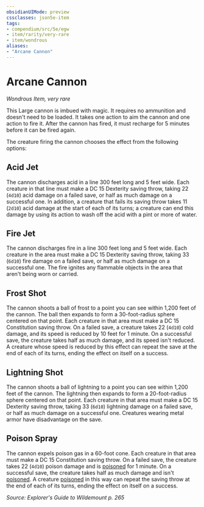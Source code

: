 ```yaml
---
obsidianUIMode: preview
cssclasses: json5e-item
tags:
- compendium/src/5e/egw
- item/rarity/very-rare
- item/wondrous
aliases: 
- "Arcane Cannon"
---
```

# Arcane Cannon
*Wondrous Item, very rare*  


This Large cannon is imbued with magic. It requires no ammunition and doesn't need to be loaded. It takes one action to aim the cannon and one action to fire it. After the cannon has fired, it must recharge for 5 minutes before it can be fired again.

The creature firing the cannon chooses the effect from the following options:

## Acid Jet

The cannon discharges acid in a line 300 feet long and 5 feet wide. Each creature in that line must make a DC 15 Dexterity saving throw, taking 22 (`4d10`) acid damage on a failed save, or half as much damage on a successful one. In addition, a creature that fails its saving throw takes 11 (`2d10`) acid damage at the start of each of its turns; a creature can end this damage by using its action to wash off the acid with a pint or more of water.

## Fire Jet

The cannon discharges fire in a line 300 feet long and 5 feet wide. Each creature in the area must make a DC 15 Dexterity saving throw, taking 33 (`6d10`) fire damage on a failed save, or half as much damage on a successful one. The fire ignites any flammable objects in the area that aren't being worn or carried.

## Frost Shot

The cannon shoots a ball of frost to a point you can see within 1,200 feet of the cannon. The ball then expands to form a 30-foot-radius sphere centered on that point. Each creature in that area must make a DC 15 Constitution saving throw. On a failed save, a creature takes 22 (`4d10`) cold damage, and its speed is reduced by 10 feet for 1 minute. On a successful save, the creature takes half as much damage, and its speed isn't reduced. A creature whose speed is reduced by this effect can repeat the save at the end of each of its turns, ending the effect on itself on a success.

## Lightning Shot

The cannon shoots a ball of lightning to a point you can see within 1,200 feet of the cannon. The lightning then expands to form a 20-foot-radius sphere centered on that point. Each creature in that area must make a DC 15 Dexterity saving throw, taking 33 (`6d10`) lightning damage on a failed save, or half as much damage on a successful one. Creatures wearing metal armor have disadvantage on the save.

## Poison Spray

The cannon expels poison gas in a 60-foot cone. Each creature in that area must make a DC 15 Constitution saving throw. On a failed save, the creature takes 22 (`4d10`) poison damage and is [poisoned](/compendium/rules/conditions.md#poisoned) for 1 minute. On a successful save, the creature takes half as much damage and isn't [poisoned](/compendium/rules/conditions.md#poisoned). A creature [poisoned](/compendium/rules/conditions.md#poisoned) in this way can repeat the saving throw at the end of each of its turns, ending the effect on itself on a success.

*Source: Explorer's Guide to Wildemount p. 265*